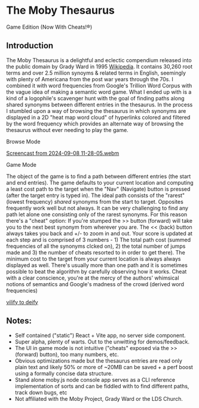 
# The Moby Thesaurus
Game Edition (Now With Cheats!®)

## Introduction

The Moby Thesaurus is a delightful and eclectic compendium released into the public domain by Grady Ward in 1995 [Wikipedia](https://en.wikipedia.org/wiki/Moby_Project). It contains 30,260 root terms and over 2.5 million synoyms & related terms in English, seemingly with plenty of Americana from the post war years through the 70s. I combined it with word frequencies from Google's Trillion Word Corpus with the vague idea of making a semantic word game. What I ended up with is a kind of a logophile's scavenger hunt with the goal of finding paths along shared synonyms between different entries in the thesaurus. In the process I stumbled upon a way of browsing the thesaurus in which synonyms are displayed in a 2D "heat map word cloud" of hyperlinks colored and filtered by the word frequency which provides an alternate way of browsing the thesaurus without ever needing to play the game.  

Browse Mode

[Screencast from 2024-09-08 11-28-05.webm](https://github.com/user-attachments/assets/ec5e2382-704e-48db-9706-78494dec9873)

Game Mode

The object of the game is to find a path between different entries (the start and end entries). The game defaults to your current location and computing a least cost path to the target when the "Nav" (Navigate) button is pressed (after the target entry is typed in). The ideal path consists of the "rarest" (lowest frequency) *shared* synonyms from the start to target. Opposites frequently work well but not always. It can be very challenging to find any path let alone one consisting only of the rarest synonyms. For this reason there's a "cheat" option: If you're stumped the >> button (forward) will take you to the next best synonym from wherever you are. The << (back) button always takes you back and +/- to zoom in and out. Your score is updated at each step and is comprised of 3 numbers - 1) The total path cost (summed frequencies of all the synonyms clcked on), 2) the total number of jumps made and 3) the number of cheats resorted to in order to get there). The minimum cost to the target from your current location is always always displayed as well.  There's usually more than one path and it is sometimes possible to beat the algorithm by carefully observing how it works. Cheat with a clear conscience, you're at the mercy of the authors' whimsical notions of semantics and Google's madness of the crowd (derived word frequencies) 


[vilify to deify](https://github.com/user-attachments/assets/bfde92c3-4e6f-4b77-99fc-f33bc2ef84c8)


## Notes:
- Self contained ("static") React + Vite app, no server side component.
- Super alpha, plenty of warts. Out to the unwitting for demos/feedback.
- The UI in game mode is not intuitive ("cheats" exposed via the >> (forward) button), too many numbers, etc. 
- Obvious optimizations made but the thesaurus entries are read only plain text and likely 50% or more of ~20MB can be saved + a perf boost using a formally concise data structure.
- Stand alone moby.js node console app serves as a CLI reference implementation of sorts and can be fiddled with to find different paths, track down bugs, etc
- Not affiliated with the Moby Project, Grady Ward or the LDS Church.

  









